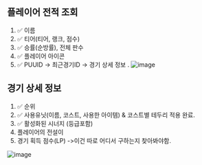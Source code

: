 
## 플레이어 전적 조회
1. ✅ 이름   
2. ✅ 티어(티어, 랭크, 점수)
3. ✅ 승률(순방률), 전체 판수
4. ✅ 플레이어 아이콘
5. ✅ PUUID -> 최근경기ID -> 경기 상세 정보
.
![image](https://github.com/user-attachments/assets/de789cfa-0044-40bc-a497-6745973cdab2)

## 경기 상세 정보
1. ✅ 순위 
2. ✅ 사용유닛(이름, 코스트, 사용한 아이템) & 코스트별 테두리 적용 완료.
3. ✅ 활성화된 시너지 (등급포함)
4. 플레이어의 전설이
5. 경기 획득 점수(LP) ->이건 따로 어디서 구하는지 찾아봐야함.

![image](https://github.com/user-attachments/assets/6c1d853a-0033-4546-ab7f-e170e83d5c13)
